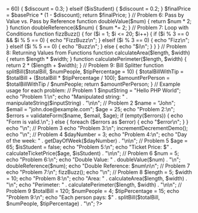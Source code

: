 <?php

// Problem 1: String Manipulation
function manipulateString($input) {
    // Check if the string contains the word "PHP"
    if (strpos($input, 'PHP') !== false) {
        echo "The input string contains the word 'PHP'.\n";
    } else {
        echo "The input string does not contain the word 'PHP'.\n";
    }

    // Replace all spaces with underscores
    $input = str_replace(' ', '_', $input);

    // Convert the string to uppercase
    $input = strtoupper($input);

    return $input;
}



    
    
  
    
// Problem 2: Form Validation
function validateForm($name, $email, $age = null) {
    $errors = [];

    // Validate name
    if (empty($name) || strlen($name) < 3) {
        $errors[] = "Name is required and must be at least 3 characters long.";
    }

    // Validate email
    if (empty($email) || !filter_var($email, FILTER_VALIDATE_EMAIL)) {
        $errors[] = "A valid email is required.";
    }

    // Validate age
    if (!empty($age) && !is_numeric($age)) {
        $errors[] = "Age must be a number if provided.";
    }

    return $errors;
}




// Problem 3: Increment/Decrement Operations
function incrementDecrementDemo() {
    $value = 10;
    echo "Initial value: $value\n";

    $value++;
    echo "After increment: $value\n";

    $value--;
    echo "After decrement: $value\n";
}




// Problem 4: Switch Case for Days of the Week
function getDayOfWeek($number) {
    switch ($number) {
        case 1:
            return "Monday";
        case 2:
            return "Tuesday";
        case 3:
            return "Wednesday";
        case 4:
            return "Thursday";
        case 5:
            return "Friday";
        case 6:
            return "Saturday";
        case 7:
            return "Sunday";
        default:
            return "Invalid input. Please enter a number between 1 and 7.";
    }
}



// Problem 5: Pricing System
function calculateTicketPrice($age, $isStudent) {
    $basePrice = 10;
    $discount = 0;

    if ($age < 12) {
        $discount = 0.5;
    } elseif ($age >= 60) {
        $discount = 0.3;
    } elseif ($isStudent) {
        $discount = 0.2;
    }

    $finalPrice = $basePrice * (1 - $discount);
    return $finalPrice;
}



// Problem 6: Pass by Value vs. Pass by Reference
function doubleValue($num) {
    return $num * 2;
}

function doubleReference(&$num) {
    $num *= 2;
}



// Problem 7: Loop with Conditions
function fizzBuzz() {
    for ($i = 1; $i <= 20; $i++) {
        if ($i % 3 == 0 && $i % 5 == 0) {
            echo "FizzBuzz\n";
        } elseif ($i % 3 == 0) {
            echo "Fizz\n";
        } elseif ($i % 5 == 0) {
            echo "Buzz\n";
        } else {
            echo "$i\n";
        }
    }
}



// Problem 8: Returning Values from Functions
function calculateArea($length, $width) {
    return $length * $width;
}

function calculatePerimeter($length, $width) {
    return 2 * ($length + $width);
}




// Problem 9: Bill Splitter
function splitBill($totalBill, $numPeople, $tipPercentage = 10) {
    $totalBillWithTip = $totalBill + ($totalBill * $tipPercentage / 100);
    $amountPerPerson = $totalBillWithTip / $numPeople;
    return $amountPerPerson;
}

// Example usage for each problem:

// Problem 1
$inputString = "Hello PHP World";
echo "Problem 1:\n";
echo "Manipulated string: " . manipulateString($inputString) . "\n\n";

// Problem 2
$name = "John";
$email = "john.doe@example.com";
$age = 25;
echo "Problem 2:\n";
$errors = validateForm($name, $email, $age);
if (empty($errors)) {
    echo "Form is valid.\n";
} else {
    foreach ($errors as $error) {
        echo "$error\n";
    }
}
echo "\n";


// Problem 3
echo "Problem 3:\n";
incrementDecrementDemo();
echo "\n";

// Problem 4
$dayNumber = 3;
echo "Problem 4:\n";
echo "Day of the week: " . getDayOfWeek($dayNumber) . "\n\n";

// Problem 5
$age = 65;
$isStudent = false;
echo "Problem 5:\n";
echo "Ticket Price: $" . calculateTicketPrice($age, $isStudent) . "\n\n";

// Problem 6
$num = 5;
echo "Problem 6:\n";
echo "Double Value: " . doubleValue($num) . "\n";
doubleReference($num);
echo "Double Reference: $num\n\n";

// Problem 7
echo "Problem 7:\n";
fizzBuzz();
echo "\n";

// Problem 8
$length = 5;
$width = 10;
echo "Problem 8:\n";
echo "Area: " . calculateArea($length, $width) . "\n";
echo "Perimeter: " . calculatePerimeter($length, $width) . "\n\n";

// Problem 9
$totalBill = 120;
$numPeople = 4;
$tipPercentage = 15;
echo "Problem 9:\n";
echo "Each person pays: $" . splitBill($totalBill, $numPeople, $tipPercentage) . "\n";

?>


